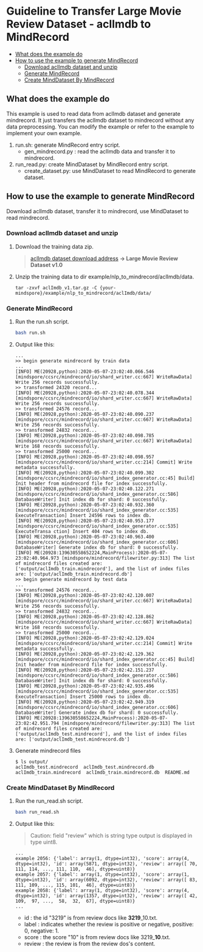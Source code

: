 # Guideline to Transfer Large Movie Review Dataset - aclImdb to MindRecord

<!-- TOC -->

- [What does the example do](#what-does-the-example-do)
- [How to use the example to generate MindRecord](#how-to-use-the-example-to-generate-mindrecord)
    - [Download aclImdb dataset and unzip](#download-aclimdb-dataset-and-unzip)
    - [Generate MindRecord](#generate-mindrecord)
    - [Create MindDataset By MindRecord](#create-minddataset-by-mindrecord)

<!-- /TOC -->

## What does the example do

This example is used to read data from aclImdb dataset and generate mindrecord. It just transfers the aclImdb dataset to mindrecord without any data preprocessing. You can modify the example or refer to the example to implement your own example.

1. run.sh: generate MindRecord entry script.
    - gen_mindrecord.py : read the aclImdb data and transfer it to mindrecord.
2. run_read.py: create MindDataset by MindRecord entry script.
    - create_dataset.py: use MindDataset to read MindRecord to generate dataset.

## How to use the example to generate MindRecord

Download aclImdb dataset, transfer it to mindrecord, use MindDataset to read mindrecord.

### Download aclImdb dataset and unzip

1. Download the training data zip.
    > [aclImdb dataset download address](http://ai.stanford.edu/~amaas/data/sentiment/) **-> Large Movie Review Dataset v1.0**

2. Unzip the training data to dir example/nlp_to_mindrecord/aclImdb/data.

    ```
    tar -zxvf aclImdb_v1.tar.gz -C {your-mindspore}/example/nlp_to_mindrecord/aclImdb/data/
    ```

### Generate MindRecord

1. Run the run.sh script.

    ```bash
    bash run.sh
    ```

2. Output like this:

    ```
    ...
    >> begin generate mindrecord by train data
    ...
    [INFO] ME(20928,python):2020-05-07-23:02:40.066.546 [mindspore/ccsrc/mindrecord/io/shard_writer.cc:667] WriteRawData] Write 256 records successfully.
    >> transformed 24320 record...
    [INFO] ME(20928,python):2020-05-07-23:02:40.078.344 [mindspore/ccsrc/mindrecord/io/shard_writer.cc:667] WriteRawData] Write 256 records successfully.
    >> transformed 24576 record...
    [INFO] ME(20928,python):2020-05-07-23:02:40.090.237 [mindspore/ccsrc/mindrecord/io/shard_writer.cc:667] WriteRawData] Write 256 records successfully.
    >> transformed 24832 record...
    [INFO] ME(20928,python):2020-05-07-23:02:40.098.785 [mindspore/ccsrc/mindrecord/io/shard_writer.cc:667] WriteRawData] Write 168 records successfully.
    >> transformed 25000 record...
    [INFO] ME(20928,python):2020-05-07-23:02:40.098.957 [mindspore/ccsrc/mindrecord/io/shard_writer.cc:214] Commit] Write metadata successfully.
    [INFO] ME(20928,python):2020-05-07-23:02:40.099.302 [mindspore/ccsrc/mindrecord/io/shard_index_generator.cc:45] Build] Init header from mindrecord file for index successfully.
    [INFO] ME(20928,python):2020-05-07-23:02:40.122.271 [mindspore/ccsrc/mindrecord/io/shard_index_generator.cc:586] DatabaseWriter] Init index db for shard: 0 successfully.
    [INFO] ME(20928,python):2020-05-07-23:02:40.932.360 [mindspore/ccsrc/mindrecord/io/shard_index_generator.cc:535] ExecuteTransaction] Insert 24596 rows to index db.
    [INFO] ME(20928,python):2020-05-07-23:02:40.953.177 [mindspore/ccsrc/mindrecord/io/shard_index_generator.cc:535] ExecuteTransa ction] Insert 404 rows to index db.
    [INFO] ME(20928,python):2020-05-07-23:02:40.963.400 [mindspore/ccsrc/mindrecord/io/shard_index_generator.cc:606] DatabaseWriter] Generate index db for shard: 0 successfully.
    [INFO] ME(20928:139630558652224,MainProcess):2020-05-07-23:02:40.964.973 [mindspore/mindrecord/filewriter.py:313] The list of mindrecord files created are: ['output/aclImdb_train.mindrecord'], and the list of index files are: ['output/aclImdb_train.mindrecord.db']
    >> begin generate mindrecord by test data
    ...
    >> transformed 24576 record...
    [INFO] ME(20928,python):2020-05-07-23:02:42.120.007 [mindspore/ccsrc/mindrecord/io/shard_writer.cc:667] WriteRawData] Write 256 records successfully.
    >> transformed 24832 record...
    [INFO] ME(20928,python):2020-05-07-23:02:42.128.862 [mindspore/ccsrc/mindrecord/io/shard_writer.cc:667] WriteRawData] Write 168 records successfully.
    >> transformed 25000 record...
    [INFO] ME(20928,python):2020-05-07-23:02:42.129.024 [mindspore/ccsrc/mindrecord/io/shard_writer.cc:214] Commit] Write metadata successfully.
    [INFO] ME(20928,python):2020-05-07-23:02:42.129.362 [mindspore/ccsrc/mindrecord/io/shard_index_generator.cc:45] Build] Init header from mindrecord file for index successfully.
    [INFO] ME(20928,python):2020-05-07-23:02:42.151.237 [mindspore/ccsrc/mindrecord/io/shard_index_generator.cc:586] DatabaseWriter] Init index db for shard: 0 successfully.
    [INFO] ME(20928,python):2020-05-07-23:02:42.935.496 [mindspore/ccsrc/mindrecord/io/shard_index_generator.cc:535] ExecuteTransaction] Insert 25000 rows to index db.
    [INFO] ME(20928,python):2020-05-07-23:02:42.949.319 [mindspore/ccsrc/mindrecord/io/shard_index_generator.cc:606] DatabaseWriter] Generate index db for shard: 0 successfully.
    [INFO] ME(20928:139630558652224,MainProcess):2020-05-07-23:02:42.951.794 [mindspore/mindrecord/filewriter.py:313] The list of mindrecord files created are: ['output/aclImdb_test.mindrecord'], and the list of index files are: ['output/aclImdb_test.mindrecord.db']
    ```

3. Generate mindrecord files

    ```
    $ ls output/
    aclImdb_test.mindrecord  aclImdb_test.mindrecord.db  aclImdb_train.mindrecord  aclImdb_train.mindrecord.db  README.md
    ```

### Create MindDataset By MindRecord

1. Run the run_read.sh script.

    ```bash
    bash run_read.sh
    ```

2. Output like this:
    > Caution: field "review" which is string type output is displayed in type uint8.

    ```
    ...
    example 2056: {'label': array(1, dtype=int32), 'score': array(4, dtype=int32), 'id': array(5871, dtype=int32), 'review': array([ 70, 111, 114, ..., 111, 110,  46], dtype=uint8)}
    example 2057: {'label': array(1, dtype=int32), 'score': array(1, dtype=int32), 'id': array(6092, dtype=int32), 'review': array([ 83, 111, 109, ..., 115, 101,  46], dtype=uint8)}
    example 2058: {'label': array(1, dtype=int32), 'score': array(4, dtype=int32), 'id': array(1357, dtype=int32), 'review': array([ 42, 109,  97, ...,  58,  32,  67], dtype=uint8)}
    ...
    ```

   - id : the id "3219" is from review docs like **3219**_10.txt.
   - label : indicates whether the review is positive or negative, positive: 0, negative: 1.
   - score : the score "10" is from review docs like 3219_**10**.txt.
   - review : the review is from the review dos's content.
